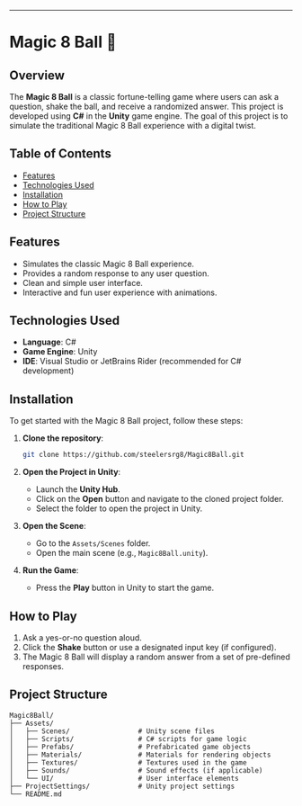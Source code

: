 ---

# Magic 8 Ball 🎱

## Overview
The **Magic 8 Ball** is a classic fortune-telling game where users can ask a question, shake the ball, and receive a randomized answer. This project is developed using **C#** in the **Unity** game engine. The goal of this project is to simulate the traditional Magic 8 Ball experience with a digital twist.

## Table of Contents
- [Features](#features)
- [Technologies Used](#technologies-used)
- [Installation](#installation)
- [How to Play](#how-to-play)
- [Project Structure](#project-structure)

## Features
- Simulates the classic Magic 8 Ball experience.
- Provides a random response to any user question.
- Clean and simple user interface.
- Interactive and fun user experience with animations.

## Technologies Used
- **Language**: C#
- **Game Engine**: Unity
- **IDE**: Visual Studio or JetBrains Rider (recommended for C# development)

## Installation
To get started with the Magic 8 Ball project, follow these steps:

1. **Clone the repository**:
    ```bash
    git clone https://github.com/steelersrg8/Magic8Ball.git
    ```
   
2. **Open the Project in Unity**:
   - Launch the **Unity Hub**.
   - Click on the **Open** button and navigate to the cloned project folder.
   - Select the folder to open the project in Unity.

3. **Open the Scene**:
   - Go to the `Assets/Scenes` folder.
   - Open the main scene (e.g., `Magic8Ball.unity`).

4. **Run the Game**:
   - Press the **Play** button in Unity to start the game.

## How to Play
1. Ask a yes-or-no question aloud.
2. Click the **Shake** button or use a designated input key (if configured).
3. The Magic 8 Ball will display a random answer from a set of pre-defined responses.

## Project Structure
```
Magic8Ball/
├── Assets/
│   ├── Scenes/                 # Unity scene files
│   ├── Scripts/                # C# scripts for game logic
│   ├── Prefabs/                # Prefabricated game objects
│   ├── Materials/              # Materials for rendering objects
│   ├── Textures/               # Textures used in the game
│   ├── Sounds/                 # Sound effects (if applicable)
│   └── UI/                     # User interface elements
├── ProjectSettings/            # Unity project settings
└── README.md
```
